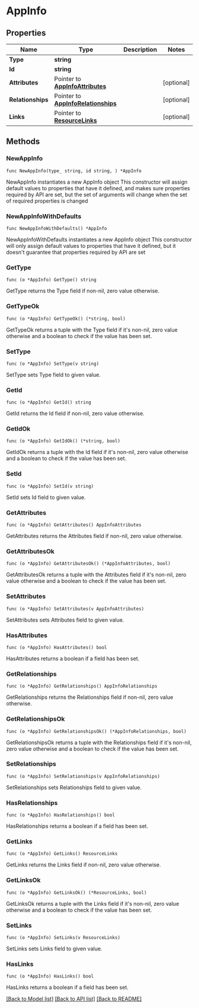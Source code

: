 # AppInfo

## Properties

Name | Type | Description | Notes
------------ | ------------- | ------------- | -------------
**Type** | **string** |  | 
**Id** | **string** |  | 
**Attributes** | Pointer to [**AppInfoAttributes**](AppInfoAttributes.md) |  | [optional] 
**Relationships** | Pointer to [**AppInfoRelationships**](AppInfoRelationships.md) |  | [optional] 
**Links** | Pointer to [**ResourceLinks**](ResourceLinks.md) |  | [optional] 

## Methods

### NewAppInfo

`func NewAppInfo(type_ string, id string, ) *AppInfo`

NewAppInfo instantiates a new AppInfo object
This constructor will assign default values to properties that have it defined,
and makes sure properties required by API are set, but the set of arguments
will change when the set of required properties is changed

### NewAppInfoWithDefaults

`func NewAppInfoWithDefaults() *AppInfo`

NewAppInfoWithDefaults instantiates a new AppInfo object
This constructor will only assign default values to properties that have it defined,
but it doesn't guarantee that properties required by API are set

### GetType

`func (o *AppInfo) GetType() string`

GetType returns the Type field if non-nil, zero value otherwise.

### GetTypeOk

`func (o *AppInfo) GetTypeOk() (*string, bool)`

GetTypeOk returns a tuple with the Type field if it's non-nil, zero value otherwise
and a boolean to check if the value has been set.

### SetType

`func (o *AppInfo) SetType(v string)`

SetType sets Type field to given value.


### GetId

`func (o *AppInfo) GetId() string`

GetId returns the Id field if non-nil, zero value otherwise.

### GetIdOk

`func (o *AppInfo) GetIdOk() (*string, bool)`

GetIdOk returns a tuple with the Id field if it's non-nil, zero value otherwise
and a boolean to check if the value has been set.

### SetId

`func (o *AppInfo) SetId(v string)`

SetId sets Id field to given value.


### GetAttributes

`func (o *AppInfo) GetAttributes() AppInfoAttributes`

GetAttributes returns the Attributes field if non-nil, zero value otherwise.

### GetAttributesOk

`func (o *AppInfo) GetAttributesOk() (*AppInfoAttributes, bool)`

GetAttributesOk returns a tuple with the Attributes field if it's non-nil, zero value otherwise
and a boolean to check if the value has been set.

### SetAttributes

`func (o *AppInfo) SetAttributes(v AppInfoAttributes)`

SetAttributes sets Attributes field to given value.

### HasAttributes

`func (o *AppInfo) HasAttributes() bool`

HasAttributes returns a boolean if a field has been set.

### GetRelationships

`func (o *AppInfo) GetRelationships() AppInfoRelationships`

GetRelationships returns the Relationships field if non-nil, zero value otherwise.

### GetRelationshipsOk

`func (o *AppInfo) GetRelationshipsOk() (*AppInfoRelationships, bool)`

GetRelationshipsOk returns a tuple with the Relationships field if it's non-nil, zero value otherwise
and a boolean to check if the value has been set.

### SetRelationships

`func (o *AppInfo) SetRelationships(v AppInfoRelationships)`

SetRelationships sets Relationships field to given value.

### HasRelationships

`func (o *AppInfo) HasRelationships() bool`

HasRelationships returns a boolean if a field has been set.

### GetLinks

`func (o *AppInfo) GetLinks() ResourceLinks`

GetLinks returns the Links field if non-nil, zero value otherwise.

### GetLinksOk

`func (o *AppInfo) GetLinksOk() (*ResourceLinks, bool)`

GetLinksOk returns a tuple with the Links field if it's non-nil, zero value otherwise
and a boolean to check if the value has been set.

### SetLinks

`func (o *AppInfo) SetLinks(v ResourceLinks)`

SetLinks sets Links field to given value.

### HasLinks

`func (o *AppInfo) HasLinks() bool`

HasLinks returns a boolean if a field has been set.


[[Back to Model list]](../README.md#documentation-for-models) [[Back to API list]](../README.md#documentation-for-api-endpoints) [[Back to README]](../README.md)


